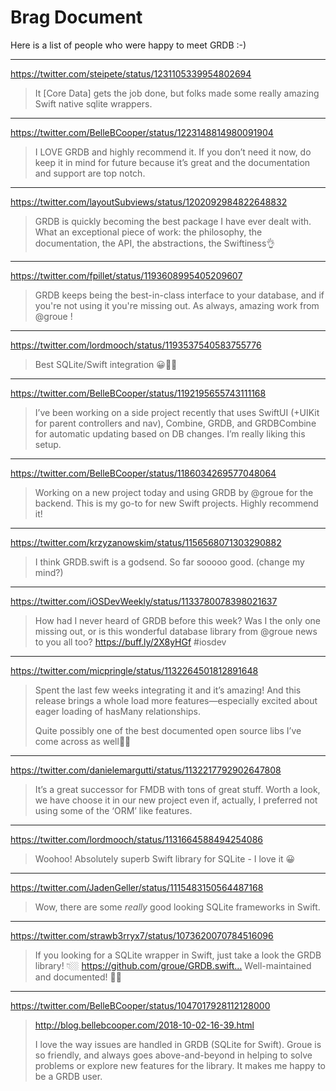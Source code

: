 # Brag Document

Here is a list of people who were happy to meet GRDB :-)

---

https://twitter.com/steipete/status/1231105339954802694

> It [Core Data] gets the job done, but folks made some really amazing Swift native sqlite wrappers.

---

https://twitter.com/BelleBCooper/status/1223148814980091904

> I LOVE GRDB and highly recommend it. If you don’t need it now, do keep it in mind for future because it’s great and the documentation and support are top notch.

---

https://twitter.com/layoutSubviews/status/1202092984822648832

> GRDB is quickly becoming the best package I have ever dealt with.
> What an exceptional piece of work: the philosophy, the documentation, the API, the abstractions, the Swiftiness👌

---

https://twitter.com/fpillet/status/1193608995405209607

> GRDB keeps being the best-in-class interface to your database, and if you're not using it you're missing out. As always, amazing work from  @groue !

---

https://twitter.com/lordmooch/status/1193537540583755776

> Best SQLite/Swift integration 😀👍🏻

---

https://twitter.com/BelleBCooper/status/1192195655743111168

> I’ve been working on a side project recently that uses SwiftUI (+UIKit for parent controllers and nav), Combine, GRDB, and GRDBCombine for automatic updating based on DB changes. I’m really liking this setup.

---

https://twitter.com/BelleBCooper/status/1186034269577048064

> Working on a new project today and using GRDB by @groue for the backend. This is my go-to for new Swift projects. Highly recommend it!

---

https://twitter.com/krzyzanowskim/status/1156568071303290882

> I think GRDB.swift is a godsend. So far sooooo good. (change my mind?)

---

https://twitter.com/iOSDevWeekly/status/1133780078398021637

> How had I never heard of GRDB before this week? Was I the only one missing out, or is this wonderful database library from  @groue news to you all too? https://buff.ly/2X8yHGf #iosdev

----

https://twitter.com/micpringle/status/1132264501812891648

> Spent the last few weeks integrating it and it’s amazing! And this release brings a whole load more features—especially excited about eager loading of hasMany relationships.
>
> Quite possibly one of the best documented open source libs I’ve come across as well👌🏼

---

https://twitter.com/danielemargutti/status/1132217792902647808

> It’s a great successor for FMDB with tons of great stuff. Worth a look, we have choose it in our new project even if, actually, I preferred not using some of the ‘ORM’ like features.

---

https://twitter.com/lordmooch/status/1131664588494254086

> Woohoo! Absolutely superb Swift library for SQLite - I love it 😀

---

https://twitter.com/JadenGeller/status/1115483150564487168

> Wow, there are some *really* good looking SQLite frameworks in Swift.

---

https://twitter.com/strawb3rryx7/status/1073620070784516096

> If you looking for a SQLite wrapper in Swift, just take a look the GRDB library! 👇🏼 https://github.com/groue/GRDB.swift… Well-maintained and documented! ✊🏼

---

https://twitter.com/BelleBCooper/status/1047017928112128000

> http://blog.bellebcooper.com/2018-10-02-16-39.html
> 
> I love the way issues are handled in GRDB (SQLite for Swift). Groue is so friendly, and always goes above-and-beyond in helping to solve problems or explore new features for the library. It makes me happy to be a GRDB user.

